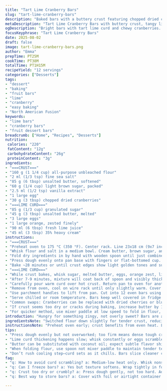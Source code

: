 ```yaml
---
title: "Tart Lime Cranberry Bars"
slug: "tart-lime-cranberry-bars"
description: "Baked bars with a buttery crust featuring chopped dried cranberries and a tangy lime curd filling. The crust balances softness and crispness, with a hint of vanilla. Lime curd cooks slowly thickening over gentle heat, enriched with cream and whole eggs, delivering vibrant citrus notes. Chopped cranberries add subtle chew and bursts of tartness. Can swap butter for coconut oil, and cane sugar for brown sugar for caramel hints. Cool bars fully before slicing for clean edges. Store chilled. Ideal for when craving bright, zesty sweets that aren’t candy-sweet or heavy."
metaDescription: "Tart Lime Cranberry Bars with buttery crust, tangy lime curd, bursts of dried cranberries. Chill fully for clean slices. Bright citrus notes stand out."
ogDescription: "Bright bars with tart lime curd and chewy cranberries. Buttery crust, cool fully before cutting. Great chilled, keeps 4 days in fridge."
focusKeyphrase: "Tart Lime Cranberry Bars"
date: 2025-08-02
draft: false
image: tart-lime-cranberry-bars.png
author: "Emma"
prepTime: PT25M
cookTime: PT38M
totalTime: PT1H15M
recipeYield: "12 servings"
categories: ["Desserts"]
tags:
- "dessert"
- "baking"
- "fruit bars"
- "lime"
- "cranberry"
- "easy baking"
- "North American Fusion"
keywords:
- "lime bars"
- "cranberry bars"
- "fruit dessert bars"
breadcrumb: ["Home", "Recipes", "Desserts"]
nutrition: 
 calories: "220"
 fatContent: "12g"
 carbohydrateContent: "26g"
 proteinContent: "3g"
ingredients:
- "===CRUST==="
- "160 g (1 1/4 cup) all-purpose unbleached flour"
- "2 ml (1/3 tsp) fine sea salt"
- "85 g (6 tbsp) unsalted butter, softened"
- "60 g (1/4 cup) light brown sugar, packed"
- "2.5 ml (1/2 tsp) vanilla extract"
- "1 large egg"
- "30 g (3 tbsp) chopped dried cranberries"
- "===LIME CURD==="
- "85 g (1/3 cup) granulated sugar"
- "45 g (3 tbsp) unsalted butter, melted"
- "3 large eggs"
- "1 large orange, zested finely"
- "90 ml (6 tbsp) fresh lime juice"
- "45 ml (3 tbsp) 35% heavy cream"
instructions:
- "===CRUST==="
- "Preheat oven to 175 °C (350 °F). Center rack. Line 23x18 cm (9x7 inch) square pan with parchment, leaving 2 sides overhanging for easy lifting later."
- "Whisk flour and salt in a medium bowl. Cream butter, brown sugar, and vanilla in a large bowl with mixer until pale and fluffy. Add egg. Mix until just combined—overbeating makes crust too tough."
- "Fold dry ingredients in by hand with wooden spoon until just combined. Stir in cranberries last, crush a bit with fingers to release flavor."
- "Press dough evenly onto pan base with fingers or flat-bottomed cup. Pat firmly for even thickness but not overly compressed; want some flake, not concrete."
- "Bake ~28 minutes or until crust edges show light golden tones and surface springs back lightly when pressed. Slight crackling sounds from the oven is good sign."
- "===LIME CURD==="
- "While crust bakes, whisk sugar, melted butter, eggs, orange zest, lime juice, and cream in medium saucepan. Keep low heat on stove—medium-low works. Constantly whisk so curd thickens but doesn't scramble eggs."
- "After 7-9 minutes, mixture will coat back of spoon and visibly thicken. You’ll see steam rising, bubbles around edges but don’t let it boil vigorously—burns fast and grainy."
- "Carefully pour warm curd over hot crust. Return pan to oven for another 12 to 15 minutes. Top should look set with slight jiggle in middle—looks done but not rubbery. Insert toothpick; should come out mostly clean with slight sticky residue."
- "Remove from oven, cool on wire rack until only slightly warm. Cover loosely with foil and refrigerate at least 2 hours, ideally 3 or more—cooling solidifies the curd for neat cutting."
- "Use parchment handles to lift from pan. Cut into 12 even bars using sharp knife wiped between cuts to avoid crumb drag."
- "Serve chilled or room temperature. Bars keep well covered in fridge up to 4 days. Can freeze wrapped tightly for up to a month; thaw overnight in fridge."
- "Common swaps: Cranberries can be replaced with dried cherries or blueberries for different tart notes. Orange zest swaps in for lime zest for milder citrus aroma but keep lime juice for tang."
- "If crust seems too dry or cracks during baking, increase butter by 1 tbsp next time or press with wet fingers."
- "For quicker method, use mixer paddle at low speed to fold in flour, but hand folding preferred for more tender crust."
introduction: "Hungry for something zingy, not overly sweet? Bars are an underrated route — easy to nail once you learn the cues. First time burnt the curd—too quick on heat, suddenly scrambled eggs, chalky mess. Now, low and slow, whisking like mad. The crust needs patience too. Not just a base but a flavor carrier; you want soft chew but also that gentle snap when slicing. Brown sugar switched in here ‘cause pastes with vanilla better in crust than plain white. Cranberries chopped smaller—more burst, less chew-chunk. Citrus twist? Tried lemon but orange zest with lime juice hits bright but round — better balance. Whole eggs in curd bring body; whites alone too flimsy. Heavy cream adds silk, crucial; skip it and curd is thin, never sets. Watching the curd bubble slowly, smelling it thicken — that’s when patience pays. Slap in fridge, preferably overnight. Cuts clean, doesn’t stick like a glue trap on first try. Best chilled, no sogginess if sprung from pan smartly with parchment hooks. Bars store well, no sog or stale crust. Perfect to stash for unexpected guest or quick dessert fix."
ingredientsNote: "Switched flour down slightly for tender crust, reducing dryness risk. Salt a pinch less than usual for rounder sweetness; too much kills subtle citrus notes. Brown sugar chosen over white — deeper flavor but lighter quantity or crust turns soft like cake. Butter at room temp but not melted is key; melted makes crust oily and hardens unevenly. Cranberries chopped small for texture balance; whole bites distract from smooth lime filling. Lime mostly from juice, fresh always — bottled tastes harsh and ruins balance. Orange zest swapped in for lime zest to soften sharp edges from straight lime. Heavy cream added for richness and better curd set; skips mean runny bars. Fat+acid combo stabilizes eggs—curd too custardy without. Eggs fresh, room temp essential; cold eggs scrap juice from mixing effectively, risk lumps. If craving nutty twist, pine nuts toasted into crust is fun alternative, but not here—recipe nut-free for allergy ease. Substitute butter with coconut oil if dairy-free, but note crust flavor changes subtlety. Sugar can be swapped maple syrup/honey but adjust liquid balance, unpredictable texture. Overall, ingredient choices driven by experience aiming for balance, texture, and restraint."
instructionsNote: "Preheat oven early; crust benefits from even heat. Line pan tight with parchment; spillage later ruins bottom texture. Cream butter and sugar until pale; not just mixed but aerated for crumb lift. Egg added gradually to maintain emulsion; breaks mean greasy crust traps. Flour folded gently—over mixing = tough. Cranberries last to keep texture intact; any moisture off kills crust structure. Press dough evenly but not too firmly—over compacted crust turns rigid, no flake. Early golden on edges is best doneness cue—if crust bakes too long, dry. Lime curd cooked on medium-low, relentless whisking essential, no breaks. If whisk stops, risk clumps or burning. Thickening phase smells citrusy, steam veggies acidic punch. Pour carefully over hot crust—curd cooks further in oven, gently setting. Final bake time flexible; look for just-set jiggly top, toothpick test; no raw egg puddles. Cooling step non-negotiable; rushing slicing ruins bars—gooey, messy. Refrigerate minimum two hours; overnight best for clean cuts. Use sharp knife; wipe occasionally; crumbs ruin edges quickly. Stored bars last in fridge for 3-4 days without crust loss or curd weeping. Freezing works but texture changes slightly—thaw in fridge for best results. Tidbit: Use back of spoon pressure to test crust doneness; resists but not rock solid."
tips:
- "Press dough evenly but not overworked; too firm means dense tough crust, want flaky with subtle snap. Chilled butter soft, not melted builds crumb lift. Brown sugar swapped for caramel hint; white sugar dries crust fast. Cranberries chopped small—whole bites interrupt smooth curd mouthfeel. Oven sounds matter—light crackling signals crust done; too quiet means underbaked, too loud means burnt edges. Patience with folding flour; aggressive mixing kills crumb structure."
- "Lime curd thickening happens slow; whisk constantly or eggs scramble fast. Medium-low heat best; steam rising, bubbles at edges guides heat, not boiling. Thick enough when curd coats back of spoon. Pour gently over hot crust to further set in oven; heat from crust finishes curd cooking. Cool bars fully in fridge minimum 2 hours; cutting hot yields sloppy edges. Use sharp knife, wipe crumbs frequently to avoid ragged slices."
- "Butter can be substituted with coconut oil; expect subtle flavor shift, less dairy tone. Cane sugar swap brown sugar for softer sweetness profile. Orange zest replaces lime zest when sharpness is too much, but keep lime juice for tang balance. If crust cracks or looks dry mid-bake, add 1 tbsp butter next bake or press dough with damp fingers to prevent dryness."
- "When folding flour, use spoon not mixer paddle to maintain tender texture, but quicker to use mixer gently on low if short on time. Parchment lining with two sides overhanging prevents stickiness, easy bar removal. Test crust with back of spoon pressure; should resist but not rock hard. Refrigerate bars covered; can freeze tightly wrapped but expect slight texture change, thaw slow in fridge."
- "Don’t rush cooling step—curd sets as it chills. Bars slice cleaner cold. If edges crumble too much, sharper knife or chilled blade works better. Avoid overheating curd; rubbery top spoils texture. Common swaps: dried cherries or blueberries for cranberries add different tart notes; heavier fruit might wet crust slightly, reduce liquid next time. Patience on whisking curd pays off; breaks mean rebuild effort."
faq:
- "q: How to avoid curd scrambling? a: Medium-low heat only. Whisk nonstop, never leave unattended. Stop if mix looks thick. Bubbles at edges are good, full boil no. Pour curd warm not hot or risk cracking crust."
- "q: Can I freeze bars? a: Yes but texture softens. Wrap tightly in foil then bag. Thaw overnight fridge. Cutting frozen bars risks crumbling. Consume within month for best."
- "q: Crust too dry or crumbly? a: Press dough gently, not too hard. Add small extra butter next time. Over mixing flour toughens crust. Room temp eggs help emulsify better. Don’t skip vanilla; flavor helps mask dryness."
- "q: Best way to store bars? a: Cover with foil or airtight container in fridge up to 4 days. Chilled bars slice better. Freeze wrapped if no plan to eat soon, but track thawing times. Avoid moisture exposure; soggy crust kills texture."

---
```

